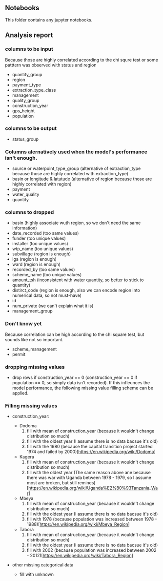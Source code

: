 ## Notebooks

This folder contains any jupyter notebooks.


## Analysis report

### columns to be input
Because those are highly correlated according to the chi squre test or some patttern was observed with status and region
- quantity_group
- region
- payment_type
- extraction_type_class
- management
- quality_group
- construction_year
- gps_height
- population


### columns to be output
- status_group


### Columns alernatively used when the model's performance isn't enough. 
- source or waterpoint_type_group (alternative of extraction_type because those are highly correlated with extraction_type)
- basin or longitude & latutude (alternative of region because those are highly correlated with region)
- payment 
- water_quality
- quantity



### columns to dropped
- basin (highly associate wuth region, so we don't need the same information)
- date_recorded (too same values)
- funder (too unique values)
- installer (too unique values)
- wtp_name (too unique values)
- subvillage (region is enough)
- lga (region is enough)
- ward (region is enough)
- recorded_by (too same values)
- scheme_name (too unique values)
- amount_tsh (inconsistent with water quantity, so better to stick to quantity)
- distirct_code (region is enough, also we can encode region into numerical data, so not must-have)
- id
- num_private (we can't explain what it is)
- management_group



### Don't know yet
Because correlation can be high according to the chi square test, but sounds like not so important.
- scheme_management
- permit

### dropping missing values
- drop rows if construction_year == 0 (construction_year == 0 if population == 0, so simply data isn't recorded).
If this infleunces the model performance, the following missing value filling scheme can be applied.

### Filling missing values
- construction_year:
    - Dodoma
        1. fill with mean of construction_year (because it wouldn't change distribution so much)
        2. fill with the oldest year (I assume there is no data bacsue it's old)
        3. fill with the 1980 (because the capital transition project started 1974 and failed by 2000)[https://en.wikipedia.org/wiki/Dodoma]
    - Kagera
        1. fill with mean of construction_year (because it wouldn't change distribution so much)
        2. fill with the oldest year (The same reason above ane because there was war with Uganda between 1978 - 1979, so I assume most are broken, but still remines)[https://en.wikipedia.org/wiki/Uganda%E2%80%93Tanzania_War]
    - Mbeya
        1. fill with mean of construction_year (because it wouldn't change distribution so much)
        2. fill with the oldest year (I assume there is no data bacsue it's old)
        3. fill with 1978 (because population was increased between 1978 - 1988)[https://en.wikipedia.org/wiki/Mbeya_Region]
    - Tabora
        1. fill with mean of construction_year (because it wouldn't change distribution so much)
        2. fill with the oldest year (I assume there is no data bacsue it's old)
        3. fill with 2002 (because population was increased between 2002 - 2012)[https://en.wikipedia.org/wiki/Tabora_Region]
        
- other missing categorical data
    - fill with unknown